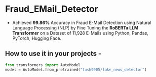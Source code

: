 # Fraud_EMail_Detector
* Achieved **99.86%** Accuracy in Fraud E-Mail Detection using Natural Language Processing (NLP) by Fine Tuning the **RoBERTa LLM Transformer** on a Dataset of 11,928 E-Mails using Python, Pandas, PyTorch, Hugging Face.

## How to use it in your projects -
  ``` python
  from transformers import AutoModel
  model = AutoModel.from_pretrained("tush9905/fake_news_detector")
  ```
